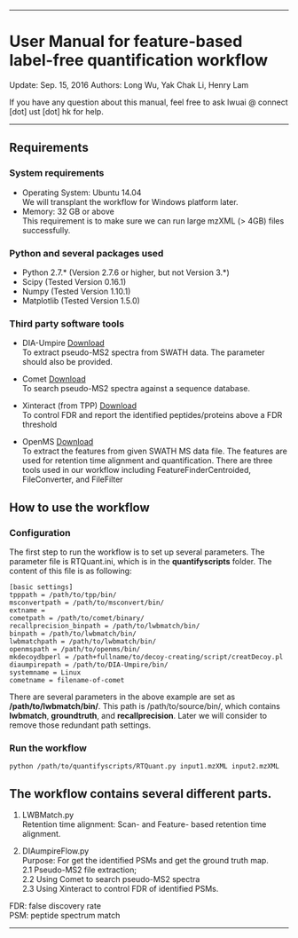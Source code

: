 ---------------------------------------------------------

# User Manual for feature-based label-free quantification workflow

Update: Sep. 15, 2016 
Authors: Long Wu, Yak Chak Li, Henry Lam

If you have any question about this manual, feel free to ask lwuai @ connect [dot] ust [dot] hk for help.

----------------------------------------------------------


## Requirements
### System requirements
- Operating System: Ubuntu 14.04  
We will transplant the workflow for Windows platform later.
- Memory: 32 GB or above  
This requirement is to make sure we can run large mzXML (> 4GB) files successfully.


### Python and several packages used
- Python 2.7.* (Version 2.7.6 or higher, but not Version 3.*) 
- Scipy (Tested Version 0.16.1)
- Numpy (Tested Version 1.10.1)
- Matplotlib (Tested Version 1.5.0)

### Third party software tools
- DIA-Umpire [Download](http://sourceforge.net/projects/diaumpire/files/Parameter%20files/)  
To extract pseudo-MS2 spectra from SWATH data. The parameter should also be provided.


- Comet [Download](http://sourceforge.net/projects/comet-ms/files/)  
To search pseudo-MS2 spectra against a sequence database.

- Xinteract (from TPP) [Download](http://sourceforge.net/projects/sashimi/files/Trans-Proteomic%20Pipeline%20(TPP)/)  
To control FDR and report the identified peptides/proteins above a FDR threshold


- OpenMS [Download](https://github.com/OpenMS/OpenMS)  
To extract the features from given SWATH MS data file. The features are used for retention time alignment and quantification. There are three tools used in our workflow including FeatureFinderCentroided, FileConverter, and FileFilter



## How to use the workflow
### Configuration
The first step to run the workflow is to set up several parameters. The parameter file is RTQuant.ini, which is in the **quantifyscripts** folder. The content of this file is as following:
```
[basic settings]
tpppath = /path/to/tpp/bin/
msconvertpath = /path/to/msconvert/bin/
extname = 
cometpath = /path/to/comet/binary/
recallprecision_binpath = /path/to/lwbmatch/bin/
binpath = /path/to/lwbmatch/bin/ 
lwbmatchpath = /path/to/lwbmatch/bin/
openmspath = /path/to/openms/bin/
mkdecoydbperl = /path+fullname/to/decoy-creating/script/creatDecoy.pl
diaumpirepath = /path/to/DIA-Umpire/bin/
systemname = Linux
cometname = filename-of-comet
```
There are several parameters in the above example are set as **/path/to/lwbmatch/bin/**. This path is /path/to/source/bin/, which contains **lwbmatch**, **groundtruth**, and **recallprecision**. Later we will consider to remove those redundant path settings.


### Run the workflow
```
python /path/to/quantifyscripts/RTQuant.py input1.mzXML input2.mzXML
```


## The workflow contains several different parts.
1. LWBMatch.py  
Retention time alignment: Scan- and Feature- based retention time alignment.

2. DIAumpireFlow.py  
Purpose: For get the identified PSMs and get the ground truth map.  
2.1 Pseudo-MS2 file extraction;   
2.2 Using Comet to search pseudo-MS2 spectra  
2.3 Using Xinteract to control FDR of identified PSMs.

FDR: false discovery rate  
PSM: peptide spectrum match  


----------------------------------------------